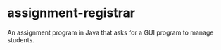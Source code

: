 # assignment-registrar
An assignment program in Java that asks for a GUI program to manage students.
